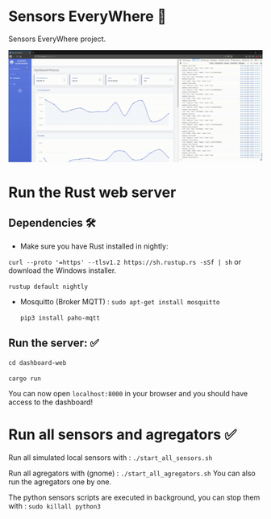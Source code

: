 # Sensors EveryWhere 🚀

Sensors EveryWhere project.

![](doc/SEW.gif)

# Run the Rust web server

## Dependencies 🛠

- Make sure you have Rust installed in nightly:

`curl --proto '=https' --tlsv1.2 https://sh.rustup.rs -sSf | sh` or download the Windows installer.

 `rustup default nightly`

  - Mosquitto (Broker MQTT) : 
    `sudo apt-get install mosquitto`
    
    `pip3 install paho-mqtt`

## Run the server: ✅

`cd dashboard-web`

`cargo run`

You can now open `localhost:8000` in your browser and you should have access to the dashboard!

# Run all sensors and agregators ✅

Run all simulated local sensors with :
`./start_all_sensors.sh`

Run all agregators with (gnome) : 
`./start_all_agregators.sh`
You can also run the agregators one by one.

The python sensors scripts are executed in background, you can stop them with :
`sudo killall python3`
